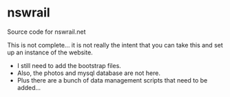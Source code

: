 # nswrail
Source code for nswrail.net

This is not complete... it is not really the intent that you can take this and set up an instance of the website.

- I still need to add the bootstrap files.
- Also, the photos and mysql database are not here.
- Plus there are a bunch of data management scripts that need to be added...
